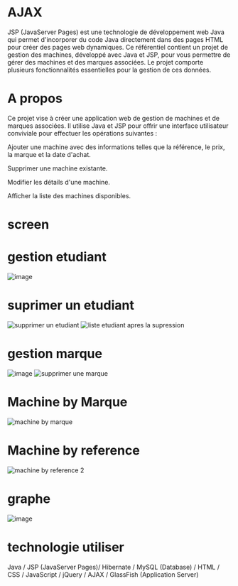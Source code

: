 # AJAX
JSP (JavaServer Pages) est une technologie de développement web Java qui permet d'incorporer du code Java directement dans des pages HTML pour créer des pages web dynamiques.
Ce référentiel contient un projet de gestion des machines, développé avec Java et JSP, pour vous permettre de gérer des machines et des marques associées. Le projet comporte plusieurs fonctionnalités essentielles pour la gestion de ces données.
# A propos 
Ce projet vise à créer une application web de gestion de machines et de marques associées. Il utilise Java et JSP pour offrir une interface utilisateur conviviale pour effectuer les opérations suivantes :

Ajouter une machine avec des informations telles que la référence, le prix, la marque et la date d'achat.

Supprimer une machine existante.

Modifier les détails d'une machine.

Afficher la liste des machines disponibles.

# screen 
# gestion etudiant
![image](https://github.com/simo-laaouibi/Ajax2/assets/148088062/ce37f273-afc8-4881-9161-4fc2eb744332)
# suprimer un etudiant 
![supprimer un etudiant](https://github.com/simo-laaouibi/Ajax2/assets/148088062/f9723b23-3196-40c8-a133-fab3eee0c1ab)
![liste etudiant apres la supression](https://github.com/simo-laaouibi/Ajax2/assets/148088062/7a863c49-8dfb-423b-9ca9-f44d50112a75)
# gestion marque 
![image](https://github.com/simo-laaouibi/Ajax2/assets/148088062/7948954d-706f-4a38-b43e-24ae236315cc)
![supprimer une marque](https://github.com/simo-laaouibi/Ajax2/assets/148088062/917f7e59-078e-4b3b-8b0a-85faac0cc40f)
# Machine by Marque 
![machine by marque ](https://github.com/simo-laaouibi/Ajax2/assets/148088062/5a56cc50-3c4b-42fc-bfb3-2938dca0b4bb)
# Machine by reference 
![machine by reference 2](https://github.com/simo-laaouibi/Ajax2/assets/148088062/d59a40e5-b509-4d18-91be-d110ecfe294d)
# graphe 
![image](https://github.com/simo-laaouibi/Ajax2/assets/148088062/2cfb7bcb-3bfb-451b-aea1-292a381c08c8)





# technologie utiliser 
Java /
JSP (JavaServer Pages)/
Hibernate /
MySQL (Database) /
HTML /
CSS /
JavaScript /
jQuery /
AJAX /
GlassFish (Application Server) 








